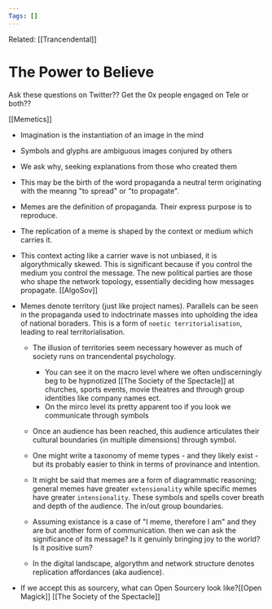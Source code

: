 ```yaml
---
Tags: []
---
```

Related: [[Trancendental]]
# The Power to Believe

Ask these questions on Twitter?? Get the 0x people engaged on Tele or both??

[[Memetics]]
- Imagination is the instantiation of an image in the mind
- Symbols and glyphs are ambiguous images conjured by others
- We ask why, seeking explanations from those who created them
- This may be the birth of the word propaganda a neutral term originating with the meanng "to spread" or "to propagate".
- Memes are the definition of propaganda. Their express purpose is to reproduce. 
- The replication of a meme is shaped by the context or medium 		which carries it. 
- This context acting like a carrier wave is not unbiased, it is algorythmically skewed. This is significant because if you control the medium you control the message. The new political parties are those who shape the network topology, essentially deciding how messages propagate. [[AlgoSov]]
- Memes denote territory (just like project names). Parallels can be seen in the propaganda used to indoctrinate masses into upholding the idea of national boraders. This is a form of `noetic territorialisation`, leading to real territorialisation.
	- The illusion of territories seem necessary however as much of society runs on trancendental psychology. 
		- You can see it on the macro level where we often undiscerningly beg to be hypnotized [[The Society of the Spectacle]] at churches, sports events, movie theatres and through group identities like company names ect. 
		- On the mirco level its pretty apparent too if you look we communicate through symbols
	- Once an audience has been reached, this audience articulates their cultural boundaries (in multiple dimensions) through symbol.
	- One might write a taxonomy of meme types - and they likely exist - but its probably easier to think in terms of provinance and intention. 
	- It might be said that memes are a form of diagrammatic reasoning; general memes have greater `extensionality` while specific memes have greater `intensionality`. These symbols and spells cover breath and depth of the audience. The in/out group boundaries.
	- Assuming existance is a case of "I meme, therefore I am" and they are but another form of communication. then we can ask the significance of its message? Is it genuinly bringing joy to the world? Is it positive sum? 

	- In the digital landscape, algorythm and network structure denotes replication affordances (aka audience). 

	

- If we accept this as sourcery, what can Open Sourcery look like?[[Open Magick]] [[The Society of the Spectacle]] 


